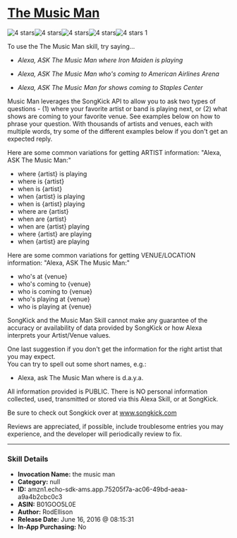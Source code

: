 # [The Music Man](http://alexa.amazon.com/#skills/amzn1.echo-sdk-ams.app.75205f7a-ac06-49bd-aeaa-a9a4b2cbc0c3)
![4 stars](../../images/ic_star_black_18dp_1x.png)![4 stars](../../images/ic_star_black_18dp_1x.png)![4 stars](../../images/ic_star_black_18dp_1x.png)![4 stars](../../images/ic_star_black_18dp_1x.png)![4 stars](../../images/ic_star_border_black_18dp_1x.png) 1

To use the The Music Man skill, try saying...

* *Alexa, ASK The Music Man where Iron Maiden is playing*

* *Alexa, ASK The Music Man who's coming to American Airlines Arena*

* *Alexa, ASK The Music Man for shows coming to Staples Center*

Music Man leverages the SongKick API to allow you to ask two types of questions - (1) where your favorite artist or band is playing next, or (2) what shows are coming to your favorite venue.  See examples below on how to phrase your question.  With thousands of artists and venues, each with multiple words, try some of the different examples below if you don't get an expected reply. 

Here are some common variations for getting ARTIST information:
"Alexa, ASK The Music Man:"
 - where {artist} is playing
 - where is {artist}
 - when is {artist}
 - when {artist} is playing
 - when is {artist} playing
 - where are {artist}
 - when are {artist}
 - when are {artist} playing
 - where {artist} are playing
 - when {artist} are playing

Here are some common variations for getting VENUE/LOCATION information:
"Alexa, ASK The Music Man:"
 - who's at {venue}
 - who's coming to {venue}
 - who is coming to {venue}
 - who's playing at {venue}
 - who is playing at {venue}

SongKick and the Music Man Skill cannot make any guarantee of the accuracy or availability of data provided by SongKick or how Alexa interprets your Artist/Venue values. 

One last suggestion if you don't get the information for the right artist that you may expect.  
You can try to spell out some short names, e.g.:
 - Alexa, ask The Music Man where is  d.a.y.a.

All information provided is PUBLIC. There is NO personal information collected, used, transmitted or stored via this Alexa Skill, or at SongKick.

Be sure to check out Songkick over at www.songkick.com

Reviews are appreciated, if possible, include troublesome entries you may experience, and the developer will periodically review to fix.

***

### Skill Details

* **Invocation Name:** the music man
* **Category:** null
* **ID:** amzn1.echo-sdk-ams.app.75205f7a-ac06-49bd-aeaa-a9a4b2cbc0c3
* **ASIN:** B01GOO5L0E
* **Author:** RodEllison
* **Release Date:** June 16, 2016 @ 08:15:31
* **In-App Purchasing:** No
